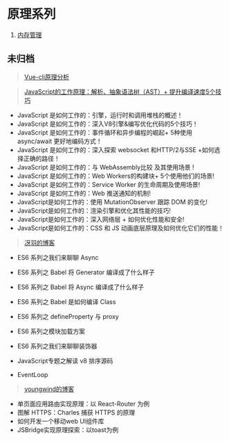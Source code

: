 # 原理系列

1. [内存管理](/fe/js-theory/memory)

## 未归档

> [Vue-cli原理分析](https://juejin.im/post/5b592db551882536e5178ce6)

> [JavaScript的工作原理：解析、抽象语法树（AST）+ 提升编译速度5个技巧](https://juejin.im/post/5c46722d51882525955dc472)

- JavaScript 是如何工作的：引擎，运行时和调用堆栈的概述！
- JavaScript 是如何工作的：深入V8引擎&编写优化代码的5个技巧！
- JavaScript 是如何工作的：事件循环和异步编程的崛起+ 5种使用 async/await 更好地编码方式！
- JavaScript 是如何工作的：深入探索 websocket 和HTTP/2与SSE +如何选择正确的路径！
- JavaScript 是如何工作的：与 WebAssembly比较 及其使用场景 !
- JavaScript 是如何工作的：Web Workers的构建块+ 5个使用他们的场景!
- JavaScript 是如何工作的：Service Worker 的生命周期及使用场景!
- JavaScript 是如何工作的：Web 推送通知的机制!
- JavaScript是如何工作的：使用 MutationObserver 跟踪 DOM 的变化!
- JavaScript是如何工作的：渲染引擎和优化其性能的技巧!
- JavaScript是如何工作的：深入网络层 + 如何优化性能和安全!
- JavaScript是如何工作的：CSS 和 JS 动画底层原理及如何优化它们的性能！

> [冴羽的博客](https://github.com/mqyqingfeng/Blog)

- ES6 系列之我们来聊聊 Async
- ES6 系列之 Babel 将 Generator 编译成了什么样子
- ES6 系列之 Babel 将 Async 编译成了什么样子
- ES6 系列之 Babel 是如何编译 Class 
- ES6 系列之 defineProperty 与 proxy
- ES6 系列之模块加载方案
- ES6 系列之我们来聊聊装饰器
- JavaScript专题之解读 v8 排序源码

- EventLoop

> [youngwind的博客](https://github.com/youngwind/blog/issues)

- 单页面应用路由实现原理：以 React-Router 为例
- 图解 HTTPS：Charles 捕获 HTTPS 的原理
- 如何开发一个移动web UI组件库
- JSBridge实现原理探索：以toast为例